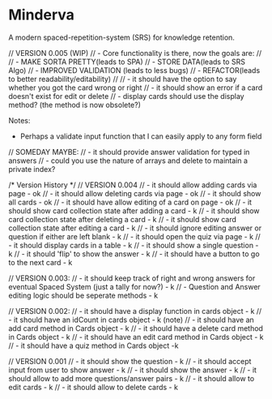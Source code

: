 # Minderva
A modern spaced-repetition-system (SRS) for knowledge retention.

// VERSION 0.005 (WIP)
// - Core functionality is there, now the goals are:
// 
// - MAKE SORTA PRETTY(leads to SPA)
// - STORE DATA(leads to SRS Algo)
// - IMPROVED VALIDATION (leads to less bugs)
// - REFACTOR(leads to better readability/editability)
// 
// - it should have the option to say whether you got the card wrong or right
// - it should show an error if a card doesn't exist for edit or delete
// - display cards should use the display method? (the method is now obsolete?)

Notes:
- Perhaps a validate input function that I can easily apply to any form field

// SOMEDAY MAYBE:
// - it should provide answer validation for typed in answers
// - could you use the nature of arrays and delete to maintain a private index?

/* Version History */
// VERSION 0.004
// - it should allow adding cards via page - ok
// - it should allow deleting cards via page - ok
// - it should show all cards - ok
// - it should have allow editing of a card on page - ok
// - it should show card collection state after adding a card - k
// - it should show card collection state after deleting a card - k
// - it should show card collection state after editing a card - k
// - it should ignore editing answer or question if either are left blank - k
// - it should open the quiz via page - k
// - it should display cards in a table - k
// - it should show a single question - k
// - it should 'flip' to show the answer - k
// - it should have a button to go to the next card - k

// VERSION 0.003:
// - it should keep track of right and wrong answers for eventual Spaced System (just a tally for now?) - k
// - Question and Answer editing logic should be seperate methods - k

// VERSION 0.002:
// - it should have a display function in cards object - k
// - it should have an idCount in cards object - k (note)
// - it should have an add card method in Cards object - k
// - it should have a delete card method in Cards object - k
// - it should have an edit card method in Cards object - k
// - it should have a quiz method in Cards object -k

// VERSION 0.001
// - it should show the question - k
// - it should accept input from user to show answer - k
// - it should show the answer - k
// - it should allow to add more questions/answer pairs - k
// - it should allow to edit cards - k
// - it should allow to delete cards - k
